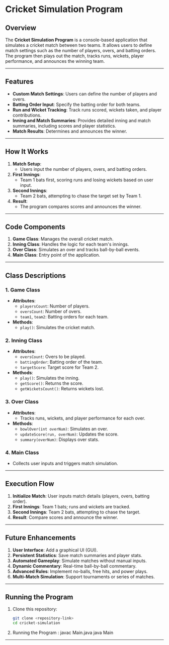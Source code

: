 # Cricket Simulation Program

## **Overview**

The **Cricket Simulation Program** is a console-based application that simulates a cricket match between two teams. It allows users to define match settings such as the number of players, overs, and batting orders. The program then plays out the match, tracks runs, wickets, player performance, and announces the winning team.

---

## **Features**

- **Custom Match Settings**: Users can define the number of players and overs.
- **Batting Order Input**: Specify the batting order for both teams.
- **Run and Wicket Tracking**: Track runs scored, wickets taken, and player contributions.
- **Inning and Match Summaries**: Provides detailed inning and match summaries, including scores and player statistics.
- **Match Results**: Determines and announces the winner.

---

## **How It Works**

1. **Match Setup**:
   - Users input the number of players, overs, and batting orders.
2. **First Innings**:
   - Team 1 bats first, scoring runs and losing wickets based on user input.
3. **Second Innings**:
   - Team 2 bats, attempting to chase the target set by Team 1.
4. **Result**:
   - The program compares scores and announces the winner.

---

## **Code Components**

1. **Game Class**: Manages the overall cricket match.
2. **Inning Class**: Handles the logic for each team's innings.
3. **Over Class**: Simulates an over and tracks ball-by-ball events.
4. **Main Class**: Entry point of the application.

---

## **Class Descriptions**

### **1. Game Class**
- **Attributes**:
  - `playersCount`: Number of players.
  - `oversCount`: Number of overs.
  - `team1`, `team2`: Batting orders for each team.
- **Methods**:
  - `play()`: Simulates the cricket match.

### **2. Inning Class**
- **Attributes**:
  - `oversCount`: Overs to be played.
  - `battingOrder`: Batting order of the team.
  - `targetScore`: Target score for Team 2.
- **Methods**:
  - `play()`: Simulates the inning.
  - `getScore()`: Returns the score.
  - `getWicketsCount()`: Returns wickets lost.

### **3. Over Class**
- **Attributes**:
  - Tracks runs, wickets, and player performance for each over.
- **Methods**:
  - `bowlOver(int overNum)`: Simulates an over.
  - `updateScore(run, overNum)`: Updates the score.
  - `summary(overNum)`: Displays over stats.

### **4. Main Class**
- Collects user inputs and triggers match simulation.

---

## **Execution Flow**

1. **Initialize Match**: User inputs match details (players, overs, batting order).
2. **First Innings**: Team 1 bats; runs and wickets are tracked.
3. **Second Innings**: Team 2 bats, attempting to chase the target.
4. **Result**: Compare scores and announce the winner.

---

## **Future Enhancements**

1. **User Interface**: Add a graphical UI (GUI).
2. **Persistent Statistics**: Save match summaries and player stats.
3. **Automated Gameplay**: Simulate matches without manual inputs.
4. **Dynamic Commentary**: Real-time ball-by-ball commentary.
5. **Advanced Rules**: Implement no-balls, free hits, and power plays.
6. **Multi-Match Simulation**: Support tournaments or series of matches.

---

## **Running the Program**

1. Clone this repository:
   ```bash
   git clone <repository-link>
   cd cricket-simulation

2. Running the Program :
   javac Main.java
   java Main


   
---


